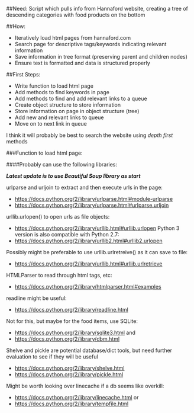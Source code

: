 ##Need:
Script which pulls info from Hannaford website, creating a tree of descending categories with food products on the bottom

##How:
* Iteratively load html pages from hannaford.com
* Search page for descriptive tags/keywords indicating relevant information
* Save information in tree format (preserving parent and children nodes)
* Ensure text is formatted and data is structured properly

##First Steps:
* Write function to load html page
* Add methods to find keywords in page
* Add methods to find and add relevant links to a queue
* Create object structure to store information
* Store information on page in object structure (tree)
* Add new and relevant links to queue
* Move on to next link in queue

I think it will probably be best to search the website using _depth first_ methods

###Function to load html page:

####Probably can use the following libraries:

__*Latest update is to use Beautiful Soup library as start*__

urlparse and urljoin to extract and then execute urls in the page:
* https://docs.python.org/2/library/urlparse.html#module-urlparse
* https://docs.python.org/2/library/urlparse.html#urlparse.urljoin

urllib.urlopen() to open urls as file objects:
* https://docs.python.org/2/library/urllib.html#urllib.urlopen
Python 3 version is also compatible with Python 2.7:
* https://docs.python.org/2/library/urllib2.html#urllib2.urlopen

Possibly might be preferable to use urllib.urlretreive() as it can save to file:
* https://docs.python.org/2/library/urllib.html#urllib.urlretrieve

HTMLParser to read through html tags, etc:
* https://docs.python.org/2/library/htmlparser.html#examples

readline might be useful:
* https://docs.python.org/2/library/readline.html


Not for this, but maybe for the food items, use SQLite:
* https://docs.python.org/2/library/sqlite3.html
and
* https://docs.python.org/2/library/dbm.html

Shelve and pickle are potential database/dict tools, but need further evaluation to see if they will be useful
* https://docs.python.org/2/library/shelve.html
* https://docs.python.org/2/library/pickle.html

Might be worth looking over linecache if a db seems like overkill:
* https://docs.python.org/2/library/linecache.html
or
* https://docs.python.org/2/library/tempfile.html

